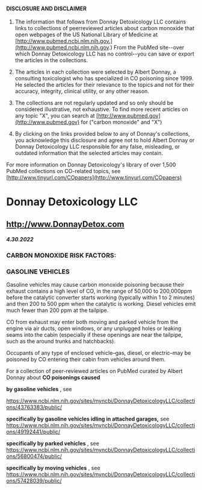 #### DISCLOSURE AND DISCLAIMER 

1) The information that follows from Donnay Detoxicology LLC contains links to collections of peerreviewed articles about carbon monoxide that open webpages of the US National Library of Medicine at [http://www.pubmed.ncbi.nlm.nih.gov.](http://www.pubmed.ncbi.nlm.nih.gov.) From the PubMed site--over which Donnay Detoxicology LLC has no control--you can save or export the articles in the collections. 

2) The articles in each collection were selected by Albert Donnay, a consulting toxicologist who has specialized in CO poisoning since 1999. He selected the articles for their relevance to the topics and not for their accuracy, integrity, clinical utility, or any other reason. 

3) The collections are not regularly updated and so only should be considered illustrative, not exhaustive. To find more recent articles on any topic "X", you can search at [http://www.pubmed.gov](http://www.pubmed.gov) for ("carbon monoxide" and "X") 

4) By clicking on the links provided below to any of Donnay's collections, you acknowledge this disclosure and agree not to hold Albert Donnay or Donnay Detoxicology LLC responsible for any false, misleading, or outdated information that the selected articles may contain. 

For more information on Donnay Detoxicology's library of over 1,500 PubMed collections on CO-related topics, see [http://www.tinyurl.com/COpapers](http://www.tinyurl.com/COpapers) 


# Donnay Detoxicology LLC 

## http://www.DonnayDetox.com 

##### 4.30.2022 

### CARBON MONOXIDE RISK FACTORS: 

### GASOLINE VEHICLES 

Gasoline vehicles may cause carbon monoxide poisoning because their exhaust contains a high level of CO, in the range of 50,000 to 200,000ppm before the catalytic converter starts working (typically within 1 to 2 minutes) and then 200 to 500 ppm when the catalytic is working. Diesel vehicles emit much fewer than 200 ppm at the tailpipe. 

CO from exhaust may enter both moving and parked vehicle from the engine via air ducts, open windows, or any unplugged holes or leaking seams into the cabin (especially if these openings are near the tailpipe, such as the around trunks and hatchbacks). 

Occupants of any type of enclosed vehicle–gas, diesel, or electric–may be poisoned by CO entering their cabin from vehicles around them. 

For a collection of peer-reviewed articles on PubMed curated by Albert Donnay about **CO poisonings caused** 

**by gasoline vehicles** , see 

https://www.ncbi.nlm.nih.gov/sites/myncbi/DonnayDetoxicologyLLC/collections/43763383/public/ 

**specifically by gasoline vehicles idling in attached garages,** see https://www.ncbi.nlm.nih.gov/sites/myncbi/DonnayDetoxicologyLLC/collections/49192441/public/ 

**specifically by parked vehicles** , see https://www.ncbi.nlm.nih.gov/sites/myncbi/DonnayDetoxicologyLLC/collections/56800474/public/ 

**specifically by moving vehicles** , see https://www.ncbi.nlm.nih.gov/sites/myncbi/DonnayDetoxicologyLLC/collections/57428039/public/ 


